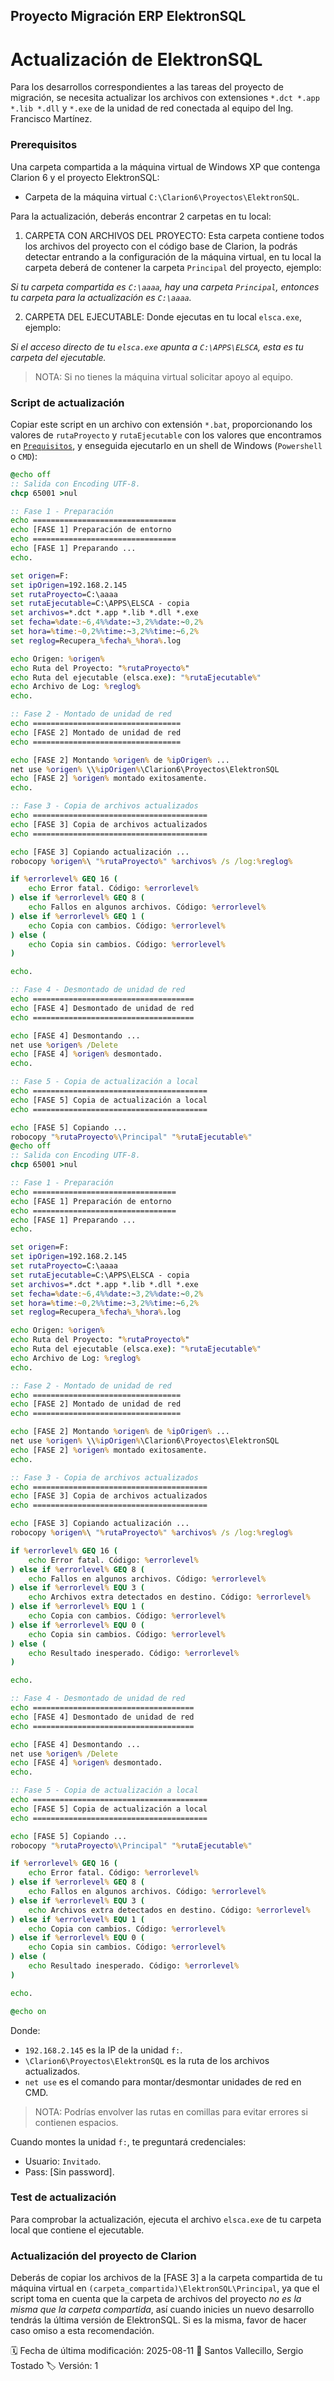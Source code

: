 ## Proyecto Migración ERP ElektronSQL
# Actualización de ElektronSQL

Para los desarrollos correspondientes a las tareas del proyecto de migración, se necesita actualizar los archivos con extensiones `*.dct *.app *.lib *.dll` y `*.exe` de la unidad de red conectada al equipo del Ing. Francisco Martínez.

### Prerequisitos

Una carpeta compartida a la máquina virtual de Windows XP que contenga Clarion 6 y el proyecto ElektronSQL:

- Carpeta de la máquina virtual `C:\Clarion6\Proyectos\ElektronSQL`.

Para la actualización, deberás encontrar 2 carpetas en tu local:

1. CARPETA CON ARCHIVOS DEL PROYECTO: Esta carpeta contiene todos los archivos del proyecto con el código base de Clarion, la podrás detectar entrando a la configuración de la máquina virtual, en tu local la carpeta deberá de contener la carpeta `Principal` del proyecto, ejemplo:

_Si tu carpeta compartida es `C:\aaaa`, hay una carpeta `Principal`, entonces tu carpeta para la actualización es `C:\aaaa`._

2. CARPETA DEL EJECUTABLE: Donde ejecutas en tu local `elsca.exe`, ejemplo:

_Si el acceso directo de tu `elsca.exe` apunta a `C:\APPS\ELSCA`, esta es tu carpeta del ejecutable._

> NOTA: Si no tienes la máquina virtual solicitar apoyo al equipo.

### Script de actualización

Copiar este script en un archivo con extensión `*.bat`, proporcionando los valores de  `rutaProyecto` y `rutaEjecutable` con los valores que encontramos en [`Prequisitos`](#prerequisitos), y enseguida ejecutarlo en un shell de Windows (`Powershell` o `CMD`):

```bat
@echo off
:: Salida con Encoding UTF-8. 
chcp 65001 >nul

:: Fase 1 - Preparación
echo ================================
echo [FASE 1] Preparación de entorno
echo ================================
echo [FASE 1] Preparando ...
echo.

set origen=F:
set ipOrigen=192.168.2.145
set rutaProyecto=C:\aaaa
set rutaEjecutable=C:\APPS\ELSCA - copia
set archivos=*.dct *.app *.lib *.dll *.exe
set fecha=%date:~6,4%%date:~3,2%%date:~0,2%
set hora=%time:~0,2%%time:~3,2%%time:~6,2%
set reglog=Recupera_%fecha%_%hora%.log

echo Origen: %origen%
echo Ruta del Proyecto: "%rutaProyecto%"
echo Ruta del ejecutable (elsca.exe): "%rutaEjecutable%"
echo Archivo de Log: %reglog%
echo.

:: Fase 2 - Montado de unidad de red
echo =================================
echo [FASE 2] Montado de unidad de red
echo =================================

echo [FASE 2] Montando %origen% de %ipOrigen% ...
net use %origen% \\%ipOrigen%\Clarion6\Proyectos\ElektronSQL
echo [FASE 2] %origen% montado exitosamente.
echo.

:: Fase 3 - Copia de archivos actualizados
echo =======================================
echo [FASE 3] Copia de archivos actualizados
echo =======================================

echo [FASE 3] Copiando actualización ...
robocopy %origen%\ "%rutaProyecto%" %archivos% /s /log:%reglog%

if %errorlevel% GEQ 16 (
    echo Error fatal. Código: %errorlevel%
) else if %errorlevel% GEQ 8 (
    echo Fallos en algunos archivos. Código: %errorlevel%
) else if %errorlevel% GEQ 1 (
    echo Copia con cambios. Código: %errorlevel%
) else (
    echo Copia sin cambios. Código: %errorlevel%
)

echo.

:: Fase 4 - Desmontado de unidad de red
echo ====================================
echo [FASE 4] Desmontado de unidad de red
echo ====================================

echo [FASE 4] Desmontando ...
net use %origen% /Delete
echo [FASE 4] %origen% desmontado.
echo.

:: Fase 5 - Copia de actualización a local
echo =======================================
echo [FASE 5] Copia de actualización a local
echo =======================================

echo [FASE 5] Copiando ...
robocopy "%rutaProyecto%\Principal" "%rutaEjecutable%"
@echo off
:: Salida con Encoding UTF-8. 
chcp 65001 >nul

:: Fase 1 - Preparación
echo ================================
echo [FASE 1] Preparación de entorno
echo ================================
echo [FASE 1] Preparando ...
echo.

set origen=F:
set ipOrigen=192.168.2.145
set rutaProyecto=C:\aaaa
set rutaEjecutable=C:\APPS\ELSCA - copia
set archivos=*.dct *.app *.lib *.dll *.exe
set fecha=%date:~6,4%%date:~3,2%%date:~0,2%
set hora=%time:~0,2%%time:~3,2%%time:~6,2%
set reglog=Recupera_%fecha%_%hora%.log

echo Origen: %origen%
echo Ruta del Proyecto: "%rutaProyecto%"
echo Ruta del ejecutable (elsca.exe): "%rutaEjecutable%"
echo Archivo de Log: %reglog%
echo.

:: Fase 2 - Montado de unidad de red
echo =================================
echo [FASE 2] Montado de unidad de red
echo =================================

echo [FASE 2] Montando %origen% de %ipOrigen% ...
net use %origen% \\%ipOrigen%\Clarion6\Proyectos\ElektronSQL
echo [FASE 2] %origen% montado exitosamente.
echo.

:: Fase 3 - Copia de archivos actualizados
echo =======================================
echo [FASE 3] Copia de archivos actualizados
echo =======================================

echo [FASE 3] Copiando actualización ...
robocopy %origen%\ "%rutaProyecto%" %archivos% /s /log:%reglog%

if %errorlevel% GEQ 16 (
    echo Error fatal. Código: %errorlevel%
) else if %errorlevel% GEQ 8 (
    echo Fallos en algunos archivos. Código: %errorlevel%
) else if %errorlevel% EQU 3 (
    echo Archivos extra detectados en destino. Código: %errorlevel%
) else if %errorlevel% EQU 1 (
    echo Copia con cambios. Código: %errorlevel%
) else if %errorlevel% EQU 0 (
    echo Copia sin cambios. Código: %errorlevel%
) else (
    echo Resultado inesperado. Código: %errorlevel%
)

echo.

:: Fase 4 - Desmontado de unidad de red
echo ====================================
echo [FASE 4] Desmontado de unidad de red
echo ====================================

echo [FASE 4] Desmontando ...
net use %origen% /Delete
echo [FASE 4] %origen% desmontado.
echo.

:: Fase 5 - Copia de actualización a local
echo =======================================
echo [FASE 5] Copia de actualización a local
echo =======================================

echo [FASE 5] Copiando ...
robocopy "%rutaProyecto%\Principal" "%rutaEjecutable%"

if %errorlevel% GEQ 16 (
    echo Error fatal. Código: %errorlevel%
) else if %errorlevel% GEQ 8 (
    echo Fallos en algunos archivos. Código: %errorlevel%
) else if %errorlevel% EQU 3 (
    echo Archivos extra detectados en destino. Código: %errorlevel%
) else if %errorlevel% EQU 1 (
    echo Copia con cambios. Código: %errorlevel%
) else if %errorlevel% EQU 0 (
    echo Copia sin cambios. Código: %errorlevel%
) else (
    echo Resultado inesperado. Código: %errorlevel%
)

echo.

@echo on
```

Donde:

- `192.168.2.145` es la IP de la unidad `f:`.
- `\Clarion6\Proyectos\ElektronSQL` es la ruta de los archivos actualizados.
- `net use` es el comando para montar/desmontar unidades de red en CMD.

> NOTA: Podrías envolver las rutas en comillas para evitar errores si contienen espacios.

Cuando montes la unidad `f:`, te preguntará credenciales:

- Usuario: `Invitado`.
- Pass: [Sin password].

### Test de actualización

Para comprobar la actualización, ejecuta el archivo `elsca.exe` de tu carpeta local que contiene el ejecutable.

### Actualización del proyecto de Clarion

Deberás de copiar los archivos de la [FASE 3] a la carpeta compartida de tu máquina virtual en `(carpeta_compartida)\ElektronSQL\Principal`, ya que el script toma en cuenta que la carpeta de archivos del proyecto _no es la misma que la carpeta compartida_, así cuando inicies un nuevo desarrollo tendrás la última versión de ElektronSQL. Si es la misma, favor de hacer caso omiso a esta recomendación.

🗓️ Fecha de última modificación: 2025-08-11
👤 Santos Vallecillo, Sergio Tostado
🏷️ Versión: 1
